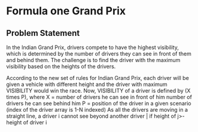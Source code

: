 # Formula one Grand Prix
## Problem Statement
In the Indian Grand Prix, drivers compete to have the highest visibility, which is determined by the number of drivers they can see in front of them and behind them. The challenge is to find the driver with the maximum visibility based on the heights of the drivers.

According to the new set of rules for Indian Grand Prix, each driver will be given a vehicle with different height and the driver with maximum VISIBILITY would win the race.
Now, VISIBILITY of a driver is defined by (X times P), where
X = number of drivers he can see in front of him number of drivers he can see behind him
P = position of the driver in a given scenario (index of the driver array is 1-N indexed)
As all the drivers are moving in a straight line, a driver i cannot see beyond another driver | if height of j>-height of driver i


